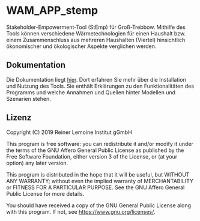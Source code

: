# WAM_APP_stemp
Stakeholder-Empowerment-Tool (StEmp) für Groß-Trebbow.
Mithilfe des Tools können verschiedene Wärmetechnologien für einen Haushalt bzw. einem Zusammenschluss aus mehreren Haushalten (Viertel) hinsichtlich ökonomischer und ökologischer Aspekte verglichen werden.

## Dokumentation
Die Dokumentation liegt [hier](https://wam-app-stemp-mv.readthedocs.io).
Dort erfahren Sie mehr über die Installation und Nutzung des Tools.
Sie enthält Erklärungen zu den Funktionalitäten des Programms und welche Annahmen und Quellen hinter Modellen und Szenarien stehen.

## Lizenz
Copyright (C) 2019 Reiner Lemoine Institut gGmbH

This program is free software: you can redistribute it and/or modify it under the terms of the GNU Affero General Public License as published by the Free Software Foundation, either version 3 of the License, or (at your option) any later version.

This program is distributed in the hope that it will be useful, but WITHOUT ANY WARRANTY; without even the implied warranty of MERCHANTABILITY or FITNESS FOR A PARTICULAR PURPOSE. See the GNU Affero General Public License for more details.

You should have received a copy of the GNU General Public License along with this program. If not, see https://www.gnu.org/licenses/.
